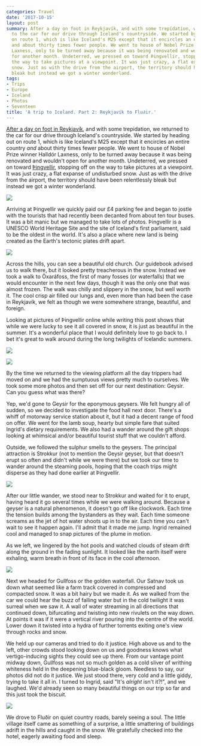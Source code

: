 ```yaml
---
categories: Travel
date: '2017-10-15'
layout: post
summary: After a day on foot in Reykjavík, and with some trepidation, we returned
  to the car for our drive through Iceland's countryside. We started by heading out
  on route 1, which is like Iceland's M25 except that it encircles an entire country
  and about thirty times fewer people. We went to house of Nobel Prize winner Halldór
  Laxness, only to be turned away because it was being renovated and wouldn't open
  for another month. Undeterred, we pressed on toward Þingvellir, stopping off on
  the way to take pictures at a viewpoint. It was just crazy, a flat expanse of undisturbed
  snow. Just as with the drive from the airport, the territory should have been relentlessly
  bleak but instead we got a winter wonderland.
tags:
- Trips
- Europe
- Iceland
- Photos
- Seventeen
title: 'A trip to Iceland. Part 2: Reykjavík to Flu∂ir.'
---
```


[After a day on foot in Reykjavík](iceland-part-one), and with some trepidation, we returned to the car for our drive through Iceland's countryside. We started by heading out on route 1, which is like Iceland's M25 except that it encircles an entire country *and* about thirty times fewer people. We went to house of Nobel Prize winner Halldór Laxness, only to be turned away because it was being renovated and wouldn't open for another month. Undeterred, we pressed on toward [&THORN;ingvellir](https://en.wikipedia.org/wiki/Þingvellir), stopping off on the way to take pictures at a viewpoint. It was just crazy, a flat expanse of undisturbed snow. Just as with the drive from the airport, the territory should have been relentlessly bleak but instead we got a winter wonderland.

![](/static/images/iceland/iceland_10.jpg)

Arriving at &THORN;ingvellir we quickly paid our £4 parking fee and began to jostle with the tourists that had recently been decanted from about ten tour buses. It was a bit manic but we managed to take lots of photos. &THORN;ingvellir is a UNESCO World Heritage Site and the site of Iceland's first parliament, said to be the oldest in the world. It's also a place where new land is being created as the Earth's tectonic plates drift apart.

![](/static/images/iceland/iceland_11.jpg)

Across the hills, you can see a beautiful old church. Our guidebook advised us to walk there, but it looked pretty treacherous in the snow. Instead we took a walk to Öxaráfoss, the first of many fosses (or waterfalls) that we would encounter in the next few days, though it was the only one that was almost frozen. The walk was chilly and slippery in the snow, but well worth it. The cool crisp air filled our lungs and, even more than had been the case in Reykjavík, we felt as though we were somewhere strange, beautiful, and foreign.

Looking at pictures of &THORN;ingvellir online while writing this post shows that while we were lucky to see it all covered in snow, it is just as beautiful in the summer. It's a wonderful place that I would definitely love to go back to. I bet it's great to walk around during the long twilights of Icelandic summers.

![](/static/images/iceland/iceland_12.jpg)

![](/static/images/iceland/iceland_13.jpg)

By the time we returned to the viewing platform all the day trippers had moved on and we had the sumptuous views pretty much to ourselves. We took some more photos and then set off for our next destination: Geysir. Can you guess what was there?

Yep, we'd gone to Geysir for the eponymous geysers. We felt hungry all of sudden, so we decided to investigate the food hall next door. There's a whiff of motorway service station about it, but it had a decent range of food on offer. We went for the lamb soup, hearty but simple fare that suited Ingrid's dietary requirements. We also had a wander around the gift shops looking at whimsical and/or beautiful tourist stuff that we couldn't afford.

Outside, we followed the sulphur smells to the geysers. The principal attraction is Strokkur (not to mention the Geysir geyser, but that doesn't erupt so often and didn't while we were there) but we took our time to wander around the steaming pools, hoping that the coach trips might disperse as they had done earlier at &THORN;ingvellir.

![](/static/images/iceland/iceland_14.jpg)

After our little wander, we stood near to Strokkur and waited for it to erupt, having heard it go several times while we were walking around. Because a geyser is a natural phenomenon, it doesn't go off like clockwork. Each time the tension builds among the bystanders as they wait. Each time someone screams as the jet of hot water shoots up in to the air. Each time you can't wait to see it happen again. I'll admit that it made me jump. Ingrid remained cool and managed to snap pictures of the plume in motion.

As we left, we lingered by the hot pools and watched clouds of steam drift along the ground in the fading sunlight. It looked like the earth itself were exhaling, warm breath in front of its face in the cool afternoon.

![](/static/images/iceland/iceland_15.gif)

Next we headed for Gullfoss or the golden waterfall. Our Satnav took us down what seemed like a farm track covered in compressed and compacted snow. It was a bit hairy but we made it. As we walked from the car we could hear the buzz of falling water but in the cold twilight it was surreal when we saw it. A wall of water streaming in all directions that continued down, bifurcating and twisting into new rivulets on the way down. At points it was if it were a vertical river pouring into the centre of the world. Lower down it twisted into a hydra of further torrents exiting one's view through rocks and snow.

We held up our cameras and tried to do it justice. High above us and to the left, other crowds stood looking down on us and goodness knows what vertigo-inducing sights they could see up there. From our vantage point midway down, Gullfoss was not so much golden as a cold sliver of writhing whiteness held in the deepening blue-black gloom. Needless to say, our photos did not do it justice. We just stood there, very cold and a little giddy, trying to take it all in. I turned to Ingrid, said "It's *alright* isn't it?!", and we laughed. We'd already seen so many beautiful things on our trip so far and this just took the biscuit.

![](/static/images/iceland/iceland_16.jpg)

We drove to Flu&eth;ir on quiet country roads, barely seeing a soul. The little village itself came as something of a surprise, a little smattering of buildings adrift in the hills and caught in the snow. We gratefully checked into the hotel, eagerly awaiting food and sleep.